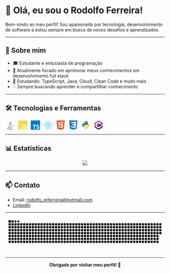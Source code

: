 # 👋 Olá, eu sou o Rodolfo Ferreira!

Bem-vindo ao meu perfil! Sou apaixonado por tecnologia, desenvolvimento de software e estou sempre em busca de novos desafios e aprendizados.

---

## 🚀 Sobre mim

- 🎓 Estudante e entusiasta de programação
- 🔭 Atualmente focado em aprimorar meus conhecimentos em desenvolvimento full stack
- 🌱 Estudando: TypeScript, Java, Cloud, Clean Code e muito mais
- 💡 Sempre buscando aprender e compartilhar conhecimento

---

## 🛠️ Tecnologias e Ferramentas
<div style="display: flex; flex-wrap: wrap; gap: 10px;">
  <img alt="Java" height="30" src="https://raw.githubusercontent.com/devicons/devicon/master/icons/java/java-original.svg"/>
  <img alt="JavaScript" height="30" src="https://raw.githubusercontent.com/devicons/devicon/master/icons/javascript/javascript-plain.svg"/>
  <img alt="TypeScript" height="30" src="https://raw.githubusercontent.com/devicons/devicon/master/icons/typescript/typescript-plain.svg"/>
  <img alt="React" height="30" src="https://raw.githubusercontent.com/devicons/devicon/master/icons/react/react-original.svg"/>
  <img alt="HTML5" height="30" src="https://raw.githubusercontent.com/devicons/devicon/master/icons/html5/html5-original.svg"/>
  <img alt="CSS3" height="30" src="https://raw.githubusercontent.com/devicons/devicon/master/icons/css3/css3-original.svg"/>
  <img alt="Python" height="30" src="https://raw.githubusercontent.com/devicons/devicon/master/icons/python/python-original.svg"/>
  <img alt="C#" height="30" src="https://raw.githubusercontent.com/devicons/devicon/master/icons/csharp/csharp-original.svg"/>
</div>

---

## 📊 Estatísticas

<div align="center">
  <img height="180em" src="https://github-readme-stats.vercel.app/api/top-langs/?username=salamandery&layout=compact&langs_count=7&theme=merko"/>
</div>

---

## 📫 Contato

- Email: rodolfo_mferreira@hotmail.com
- [LinkedIn](https://www.linkedin.com/in/rodolfo-marques-ferreira-de-abreu/) <!-- Adicione seu LinkedIn se desejar -->

---

<!-- Snake animation -->
<p align="center">
  <img src="https://github.com/salamandery/salamandery/blob/output/github-contribution-grid-snake.svg" alt="snake animation" />
</p>

---

<p align="center">
  <b>Obrigado por visitar meu perfil! 🚀</b>
</p>
